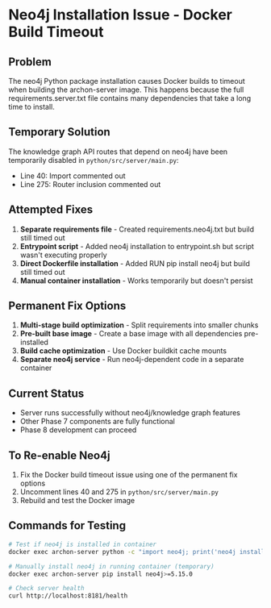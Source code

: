 # Neo4j Installation Issue - Docker Build Timeout

## Problem
The neo4j Python package installation causes Docker builds to timeout when building the archon-server image. This happens because the full requirements.server.txt file contains many dependencies that take a long time to install.

## Temporary Solution
The knowledge graph API routes that depend on neo4j have been temporarily disabled in `python/src/server/main.py`:
- Line 40: Import commented out
- Line 275: Router inclusion commented out

## Attempted Fixes
1. **Separate requirements file** - Created requirements.neo4j.txt but build still timed out
2. **Entrypoint script** - Added neo4j installation to entrypoint.sh but script wasn't executing properly
3. **Direct Dockerfile installation** - Added RUN pip install neo4j but build still timed out
4. **Manual container installation** - Works temporarily but doesn't persist

## Permanent Fix Options
1. **Multi-stage build optimization** - Split requirements into smaller chunks
2. **Pre-built base image** - Create a base image with all dependencies pre-installed
3. **Build cache optimization** - Use Docker buildkit cache mounts
4. **Separate neo4j service** - Run neo4j-dependent code in a separate container

## Current Status
- Server runs successfully without neo4j/knowledge graph features
- Other Phase 7 components are fully functional
- Phase 8 development can proceed

## To Re-enable Neo4j
1. Fix the Docker build timeout issue using one of the permanent fix options
2. Uncomment lines 40 and 275 in `python/src/server/main.py`
3. Rebuild and test the Docker image

## Commands for Testing
```bash
# Test if neo4j is installed in container
docker exec archon-server python -c "import neo4j; print('neo4j installed')"

# Manually install neo4j in running container (temporary)
docker exec archon-server pip install neo4j>=5.15.0

# Check server health
curl http://localhost:8181/health
```